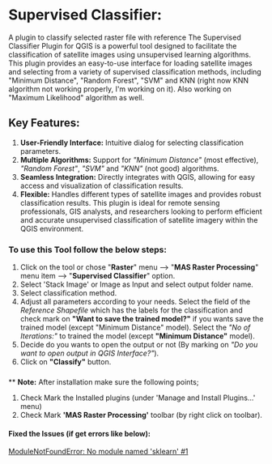 # Supervised Classifier:
A plugin to classify selected raster file with reference
The Supervised Classifier Plugin for QGIS is a powerful tool designed to facilitate the classification of satellite images using unsupervised learning algorithms. 
This plugin provides an easy-to-use interface for loading satellite images and selecting from a variety of supervised classification methods, including "Minimum Distance", "Random Forest", "SVM" and KNN (right now KNN algorithm not working properly, I'm working on it). Also working on "Maximum Likelihood" algorithm as well.
## Key Features: 
1. __User-Friendly Interface:__ Intuitive dialog for selecting classification parameters. 
2. __Multiple Algorithms:__ Support for _"Minimum Distance"_ (most effective), _"Random Forest"_, _"SVM"_ and _"KNN"_ (not good) algorithms. 
3. __Seamless Integration:__ Directly integrates with QGIS, allowing for easy access and visualization of classification results. 
4. __Flexible:__ Handles different types of satellite images and provides robust classification results. 
This plugin is ideal for remote sensing professionals, GIS analysts, and researchers looking to perform efficient and accurate unsupervised classification of satellite imagery within the QGIS environment. 
### To use this Tool follow the below steps: 
1. Click on the tool or chose "__Raster__" menu --> "__MAS Raster Processing__" menu item --> "__Supervised Classifier__" option. 
2. Select 'Stack Image' or Image as Input and select output folder name. 
3. Select classification method. 
4. Adjust all parameters according to your needs. Select the field of the _Reference Shapefile_ which has the labels for the classification and check mark on __"Want to save the trained model?"__ if you wants save the trained model (except "Minimum Distance" model). Select the _"No of Iterations:"_ to trained the model (except __"Minimum Distance"__ model).
5. Decide do you wants to open the output or not (By marking on _"Do you want to open output in QGIS Interface?"_). 
6. Click on __"Classify"__ button. 
###
** **Note:** After installation make sure the following points; 
1. Check Mark the Installed plugins (under 'Manage and Install Plugins...' menu) 
2. Check Mark __'MAS Raster Processing'__ toolbar (by right click on toolbar).
#### Fixed the Issues (if get errors like below): 
[ModuleNotFoundError: No module named 'sklearn' #1](https://github.com/Mirjan-Ali-Sha/supervised_classifier/issues/1)

